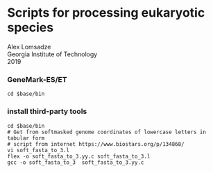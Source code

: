 # Scripts for processing eukaryotic species
Alex Lomsadze  
Georgia Institute of Technology  
2019  


### GeneMark-ES/ET
```
cd $base/bin

```
### install third-party tools
```
cd $base/bin
# Get from softmasked genome coordinates of lowercase letters in tabular form
# script from internet https://www.biostars.org/p/134868/
vi soft_fasta_to_3.l
flex -o soft_fasta_to_3.yy.c soft_fasta_to_3.l
gcc -o soft_fasta_to_3  soft_fasta_to_3.yy.c
```
